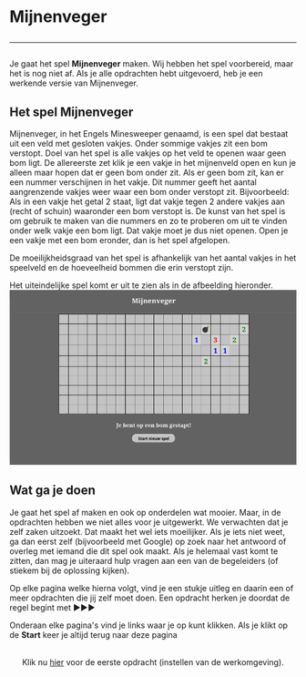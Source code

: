 # Mijnenveger<hr>

Je gaat het spel **Mijnenveger** maken. Wij hebben het spel voorbereid, maar het is nog niet af. Als je alle opdrachten hebt uitgevoerd, heb je een werkende versie van Mijnenveger.

## Het spel Mijnenveger
Mijnenveger, in het Engels Minesweeper genaamd, is een spel dat bestaat uit een veld met gesloten vakjes. Onder sommige vakjes zit een bom verstopt. Doel van het spel is alle vakjes op het veld te openen waar geen bom ligt. De allereerste zet klik je een vakje in het mijnenveld open en kun je alleen maar hopen dat er geen bom onder zit. Als er geen bom zit, kan er een nummer verschijnen in het vakje. Dit nummer geeft het aantal aangrenzende vakjes weer waar een bom onder verstopt zit. Bijvoorbeeld: Als in een vakje het getal 2 staat, ligt dat vakje tegen 2 andere vakjes aan (recht of schuin) waaronder een bom verstopt is. De kunst van het spel is om gebruik te maken van die nummers en zo te proberen om uit te vinden onder welk vakje een bom ligt. Dat vakje moet je dus niet openen. Open je een vakje met een bom eronder, dan is het spel afgelopen.

De moeilijkheidsgraad van het spel is afhankelijk van het aantal vakjes in het speelveld en de hoeveelheid bommen die erin verstopt zijn. 

Het uiteindelijke spel komt er uit te zien als in de afbeelding hieronder.  
<img src="images/mijnenveger0_1.png" alt="drawing"/>


## Wat ga je doen
Je gaat het spel af maken en ook op onderdelen wat mooier. Maar, in de opdrachten hebben we niet alles voor je uitgewerkt. We verwachten dat je zelf zaken uitzoekt. Dat maakt het wel iets moeilijker. Als je iets niet weet, ga dan eerst zelf (bijvoorbeeld met Google) op zoek naar het antwoord of overleg met iemand die dit spel ook maakt. Als je helemaal vast komt te zitten, dan mag je uiteraard hulp vragen aan een van de begeleiders (of stiekem bij de oplossing kijken).

Op elke pagina welke hierna volgt, vind je een stukje uitleg en daarin een of meer opdrachten die jij zelf moet doen. Een opdracht herken je doordat de regel begint met ▶▶▶

Onderaan elke pagina's vind je links waar je op kunt klikken. Als je klikt op de **Start** keer je altijd terug naar deze pagina
<br><br>
<center>
Klik nu <a href="./mijnenveger-opdracht0.md">hier</a> voor de eerste opdracht (instellen van de werkomgeving).
</center>
